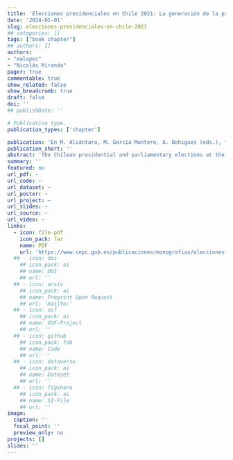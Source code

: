 ```yaml
---
title: 'Elecciones presidenciales en Chile 2021: La generación de la protesta estudiantil llega al gobierno'
date: '2024-01-01'
slug: elecciones-presidenciales-en-chile-2021
## categories: []
tags: ["book chapter"]
## authors: []
authors:
- "malopez"
- "Nicolás Miranda"
pager: true
commentable: true
show_related: false
show_breadcrumb: true
draft: false
doi: ''
## publishDate: ''

# Publication type.
publication_types: ['chapter']

publication: 'En M. Alcántara, M. García Montero, A. Bohigues (eds.), *Elecciones en Tiempos de Pandemia (2020-2023)*. Madrid: Centro de Estudios Políticos y Constitucionales'
publication_short: ''
abstract: 'The Chilean presidential and parliamentary elections at the end of 2021 have been the most uncertain, competitive and polarised of the last three decades. These elections were marked by the massive social mobilisations of 2019, the plebiscite to reform the Constitution and the elections of representatives in charge of drafting a new Constitution. In the presidential election, for the first time since the return to democracy, the second round faced two candidates who did not represent traditional parties: Gabriel Boric and José Antonio Kast. Boric ended up winning the elections supported by an alliance of radical left parties and social organisations, joined in the run-off by the traditional Chilean left. In contrast, in the elections for the lower house, the traditional parties regained some of their strength, but with the change of the electoral system to a proportional one, which was implemented in the 2017 elections, new actors were incorporated, which increased fragmentation. This chapter analyses the 2021 Chilean presidential and legislative elections from the perspective of the polarisation of political actors and the continued indifference of citizens to traditional political participation.'
summary: ''
featured: no
url_pdf: ~
url_code: ~
url_dataset: ~
url_poster: ~
url_project: ~
url_slides: ~
url_source: ~
url_video: ~
links:
  - icon: file-pdf
    icon_pack: far
    name: PDF
    url: 'https://www.cepc.gob.es/publicaciones/monografias/elecciones-en-america-latina-de-pandemia-y-de-derrotas-2020-2023-volumen-2'
  ## - icon: doi
    ## icon_pack: ai
    ## name: DOI
    ## url: ''
  ## - icon: arxiv
    ## icon_pack: ai
    ## name: Preprint Upon Request
    ## url: 'mailto:'
  ## - icon: osf
    ## icon_pack: ai
    ## name: OSF-Project
    ## url: ''
  ## - icon: github
    ## icon_pack: fab
    ## name: Code
    ## url: ''
  ## - icon: dataverse
    ## icon_pack: ai
    ## name: Dataset
    ## url: ''
  ## - icon: figshare
    ## icon_pack: ai
    ## name: SI-File
    ## url: ''
image:
  caption: ''
  focal_point: ''
  preview_only: no
projects: []
slides: ''
---
```

